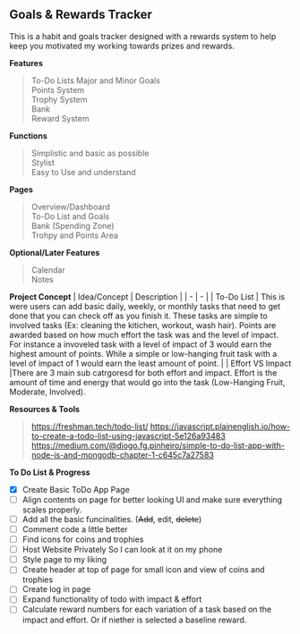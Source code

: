 ## Goals & Rewards Tracker

This is a habit and goals tracker designed with a rewards system to help keep you motivated my working towards prizes and rewards.

**Features**
> To-Do Lists
> Major and Minor Goals  
> Points System  
> Trophy System  
> Bank  
> Reward System  

**Functions**
> Simplistic and basic as possible  
> Stylist  
> Easy to Use and understand  

**Pages**
> Overview/Dashboard  
> To-Do List and Goals  
> Bank (Spending Zone)  
> Trohpy and Points Area  

**Optional/Later Features**
>Calendar  
>Notes  

**Project Concept**
| Idea/Concept | Description |
| - | - |
| To-Do List | This is were users can add basic daily, weekly, or monthly tasks that need to get done that you can check off as you finish it. These tasks are simple to involved tasks (Ex: cleaning the kitichen, workout, wash hair). Points are awarded based on how much effort the task was and the level of impact. For instance a invoveled task with a level of impact of 3 would earn the highest amount of points. While a simple or low-hanging fruit task with a level of impact of 1 would earn the least amount of point. |
| Effort VS Impact |There are 3 main sub catrgoresd for both effort and impact. Effort is the amount of time and energy that would go into the task (Low-Hanging Fruit, Moderate, Involved).

**Resources & Tools**
> https://freshman.tech/todo-list/
> https://javascript.plainenglish.io/how-to-create-a-todo-list-using-javascript-5e126a93483
> https://medium.com/@diogo.fg.pinheiro/simple-to-do-list-app-with-node-js-and-mongodb-chapter-1-c645c7a27583
> 

**To Do List & Progress**
- [X] Create Basic ToDo App Page
- [ ] Align contents on page for better looking UI and make sure everything scales properly.
- [ ] Add all the basic funcinalities. (~~Add~~, edit, ~~delete~~)
- [ ] Comment code a little better
- [ ] Find icons for coins and trophies
- [ ] Host Website Privately So I can look at it on my phone
- [ ] Style page to my liking
- [ ] Create header at top of page for small icon and view of coins and trophies
- [ ] Create log in page
- [ ] Expand functionality of todo with impact & effort
- [ ] Calculate reward numbers for each variation of a task based on the impact and effort. Or if niether is selected a baseline reward. 
